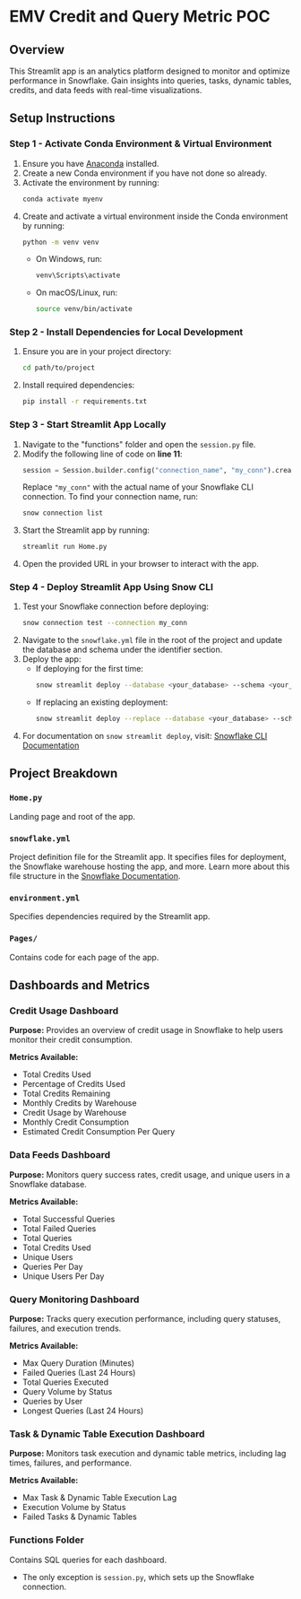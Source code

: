 # EMV Credit and Query Metric POC

## Overview

This Streamlit app is an analytics platform designed to monitor and optimize performance in Snowflake. Gain insights into queries, tasks, dynamic tables, credits, and data feeds with real-time visualizations.

## Setup Instructions

### Step 1 - Activate Conda Environment & Virtual Environment

1. Ensure you have [Anaconda](https://www.anaconda.com/) installed.
2. Create a new Conda environment if you have not done so already.
3. Activate the environment by running:
   ```bash
   conda activate myenv
   ```
4. Create and activate a virtual environment inside the Conda environment by running:
   ```bash
   python -m venv venv
   ```
   - On Windows, run:
     ```bash
     venv\Scripts\activate
     ```
   - On macOS/Linux, run:
     ```bash
     source venv/bin/activate
     ```

### Step 2 - Install Dependencies for Local Development

1. Ensure you are in your project directory:
   ```bash
   cd path/to/project
   ```
2. Install required dependencies:
   ```bash
   pip install -r requirements.txt
   ```

### Step 3 - Start Streamlit App Locally

1. Navigate to the "functions" folder and open the `session.py` file.
2. Modify the following line of code on **line 11**:
   ```python
   session = Session.builder.config("connection_name", "my_conn").create()
   ```
   Replace `"my_conn"` with the actual name of your Snowflake CLI connection. To find your connection name, run:
   ```bash
   snow connection list
   ```
3. Start the Streamlit app by running:
   ```bash
   streamlit run Home.py
   ```
4. Open the provided URL in your browser to interact with the app.

### Step 4 - Deploy Streamlit App Using Snow CLI

1. Test your Snowflake connection before deploying:
   ```bash
   snow connection test --connection my_conn
   ```
2. Navigate to the `snowflake.yml` file in the root of the project and update the database and schema under the identifier section.
3. Deploy the app:
   - If deploying for the first time:
     ```bash
     snow streamlit deploy --database <your_database> --schema <your_schema>
     ```
   - If replacing an existing deployment:
     ```bash
     snow streamlit deploy --replace --database <your_database> --schema <your_schema>
     ```
4. For documentation on `snow streamlit deploy`, visit:
   [Snowflake CLI Documentation](https://docs.snowflake.com/en/developer-guide/snowflake-cli/command-reference/streamlit-commands/deploy)

## Project Breakdown

### `Home.py`

Landing page and root of the app.

### `snowflake.yml`

Project definition file for the Streamlit app. It specifies files for deployment, the Snowflake warehouse hosting the app, and more.
Learn more about this file structure in the [Snowflake Documentation](https://docs.snowflake.com/en/developer-guide/snowflake-cli/streamlit-apps/manage-apps/initialize-app#label-snowcli-streamlit-project-definition).

### `environment.yml`

Specifies dependencies required by the Streamlit app.

### `Pages/`

Contains code for each page of the app.

## Dashboards and Metrics

### **Credit Usage Dashboard**

**Purpose:** Provides an overview of credit usage in Snowflake to help users monitor their credit consumption.

**Metrics Available:**

- Total Credits Used
- Percentage of Credits Used
- Total Credits Remaining
- Monthly Credits by Warehouse
- Credit Usage by Warehouse
- Monthly Credit Consumption
- Estimated Credit Consumption Per Query

### **Data Feeds Dashboard**

**Purpose:** Monitors query success rates, credit usage, and unique users in a Snowflake database.

**Metrics Available:**

- Total Successful Queries
- Total Failed Queries
- Total Queries
- Total Credits Used
- Unique Users
- Queries Per Day
- Unique Users Per Day

### **Query Monitoring Dashboard**

**Purpose:** Tracks query execution performance, including query statuses, failures, and execution trends.

**Metrics Available:**

- Max Query Duration (Minutes)
- Failed Queries (Last 24 Hours)
- Total Queries Executed
- Query Volume by Status
- Queries by User
- Longest Queries (Last 24 Hours)

### **Task & Dynamic Table Execution Dashboard**

**Purpose:** Monitors task execution and dynamic table metrics, including lag times, failures, and performance.

**Metrics Available:**

- Max Task & Dynamic Table Execution Lag
- Execution Volume by Status
- Failed Tasks & Dynamic Tables

### **Functions Folder**

Contains SQL queries for each dashboard.

- The only exception is `session.py`, which sets up the Snowflake connection.